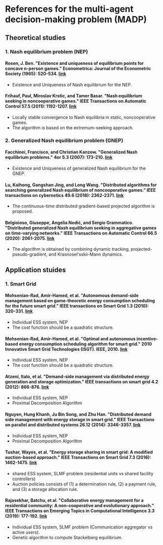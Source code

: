 # References for the multi-agent decision-making problem (MADP)
## Theoretical studies
### 1. Nash equilibrium problem (NEP)
#### Rosen, J. Ben. "Existence and uniqueness of equilibrium points for concave n-person games." Econometrica: Journal of the Econometric Society (1965): 520-534. [link](https://www.jstor.org/stable/1911749)
- Existence and Uniqueness of Nash equilibrium for the NEP.

#### Frihauf, Paul, Miroslav Krstic, and Tamer Basar. "Nash equilibrium seeking in noncooperative games." IEEE Transactions on Automatic Control 57.5 (2011): 1192-1207. [link](https://ieeexplore.ieee.org/abstract/document/6060862/)
- Locally stable convergence to Nash equilibria in static, noncooperative games.
- The algorithm is based on the extremum-seeking approach.

### 2. Generalized Nash equilibrium problem (GNEP)
#### Facchinei, Francisco, and Christian Kanzow. "Generalized Nash equilibrium problems." 4or 5.3 (2007): 173-210. [link](https://link.springer.com/article/10.1007/s10288-007-0054-4)
- Existence and Uniqueness of generalized Nash equilibrium for the GNEP.

#### Lu, Kaihong, Gangshan Jing, and Long Wang. "Distributed algorithms for searching generalized Nash equilibrium of noncooperative games." IEEE transactions on cybernetics 49.6 (2018): 2362-2371. [link](https://ieeexplore.ieee.org/abstract/document/8353496)
- The continuous-time distributed gradient-based projected algorithm is proposed.
  
#### Belgioioso, Giuseppe, Angelia Nedić, and Sergio Grammatico. "Distributed generalized Nash equilibrium seeking in aggregative games on time-varying networks." IEEE Transactions on Automatic Control 66.5 (2020): 2061-2075. [link](https://ieeexplore.ieee.org/abstract/document/9130079)
- The algorithm is obtained by combining dynamic tracking, projected-pseudo-gradient, and Krasnosel'sskii-Mann dynamics.

## Application stuides
### 1. Smart Grid
#### Mohsenian-Rad, Amir-Hamed, et al. "Autonomous demand-side management based on game-theoretic energy consumption scheduling for the future smart grid." IEEE transactions on Smart Grid 1.3 (2010): 320-331. [link](https://ieeexplore.ieee.org/abstract/document/5628271)
- Individual ESS system, NEP
- The cost function should be a quadratic structure.

#### Mohsenian-Rad, Amir-Hamed, et al. "Optimal and autonomous incentive-based energy consumption scheduling algorithm for smart grid." 2010 Innovative Smart Grid Technologies (ISGT). IEEE, 2010. [link](https://ieeexplore.ieee.org/abstract/document/5434752)
- Individual ESS system, NEP
- The cost function should be a quadratic structure.

#### Atzeni, Italo, et al. "Demand-side management via distributed energy generation and storage optimization." IEEE transactions on smart grid 4.2 (2012): 866-876. [link](https://ieeexplore.ieee.org/abstract/document/6297498)
- Individual ESS system, NEP
- Proximal Decomposition Algorithm

#### Nguyen, Hung Khanh, Ju Bin Song, and Zhu Han. "Distributed demand side management with energy storage in smart grid." IEEE Transactions on parallel and distributed systems 26.12 (2014): 3346-3357. [link](https://ieeexplore.ieee.org/abstract/document/6963474)
- Individual ESS system, NEP
- Proximal Decomposition Algorithm

#### Tushar, Wayes, et al. "Energy storage sharing in smart grid: A modified auction-based approach." IEEE Transactions on Smart Grid 7.3 (2016): 1462-1475. [link](https://ieeexplore.ieee.org/abstract/document/7387779)
- shared ESS system, SLMF problem (residential units vs shared facility controllers)
- Auction policies consists of (1) a determination rule, (2) a payment rule, and (3) a storage allocation rule.

#### Rajasekhar, Batchu, et al. "Collaborative energy management for a residential community: A non-cooperative and evolutionary approach." IEEE Transactions on Emerging Topics in Computational Intelligence 3.3 (2019): 177-192. [link](https://ieeexplore.ieee.org/abstract/document/8721205)
- Individual ESS system, SLMF problem (Communication aggregator vs active users).
- Genetic algorithm to compute Stackelberg equilibrium.
